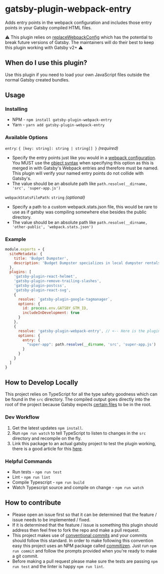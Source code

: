 # gatsby-plugin-webpack-entry
Adds entry points in the webpack configuration and includes those entry points in your Gatsby compiled HTML files.

:warning: This plugin relies on [replaceWebpackConfig][gatsby-replace-webpack] which has the potential to break future 
versions of Gatsby. The maintainers will do their best to keep this plugin working with Gatsby v2+ :warning:

## When do I use this plugin?
Use this plugin if you need to load your own JavaScript files outside the normal Gatsby created bundles.

## Usage
### Installing
* NPM - `npm install gatsby-plugin-webpack-entry`
* Yarn - `yarn add gatsby-plugin-webpack-entry`

### Available Options
`entry`: `{ [key: string]: string | string[] }` _(required)_
* Specify the entry points just like you would in a [webpack configuration][webpack-entry-points]. You MUST use 
the [object syntax][webpack-entry-object-syntax] when specifying this option as this is merged in with Gatsby's 
Webpack entries and therefore must be named. This plugin will verify your named entry points do not collide with Gatsby's.
* The value should be an absolute path like `path.resolve(__dirname, 'src', 'super-app.js')`

`webpackStatsFilePath`: `string` _(optional)_
* Specify a path to a custom webpack.stats.json file, this would be rare to use as if gatsby was compiling somewhere 
else besides the public directory. 
* The value should be an absolute path like `path.resolve(__dirname, 'other-public', 'webpack.stats.json')`

### Example
```javascript
module.exports = {
  siteMetadata: {
    title: 'Budget Dumpster',
    description: 'Budget Dumpster specializes in local dumpster rentals for homeowners and contractors alike. Call us to rent a dumpster in your area.'
  },
  plugins: [
    'gatsby-plugin-react-helmet',
    'gatsby-plugin-remove-trailing-slashes',
    'gatsby-plugin-postcss',
    'gatsby-plugin-react-svg', 
    {
      resolve: `gatsby-plugin-google-tagmanager`,
      options: {
        id: process.env.GATSBY_GTM_ID,
        includeInDevelopment: true
      }
    },
    {
      resolve: 'gatsby-plugin-webpack-entry', // <-- Here is the plugin
      options: {
        entry: {
          "super-app": path.resolve(__dirname, 'src', 'super-app.js')
        }
      }
    }  
  ]
}
```

## How to Develop Locally
This project relies on TypeScript for all the type safety goodness which can be found in the `src` directory. The 
compiled output goes directly into the root of the project because Gatsby expects [certain files][gatsby-plugin-files] 
to be in the root.

### Dev Workflow
1. Get the latest updates `npm install`.
2. Run `npm run watch` to tell TypeScript to listen to changes in the `src` directory and recompile on the fly.
3. Link this package to an actual gatsby project to test the plugin working, there is a good article for this
[here][using-npm-link].

### Helpful Commands
* Run tests - `npm run test`
* Lint - `npm run lint`
* Compile Typescript - `npm run build`
* Watch Typescript source and compile on change - `npm run watch`

## How to contribute
* Please open an issue first so that it can be determined that the feature / issue needs to be implemented / fixed.
* If it is determined that the feature / issue is something this plugin should address then feel free to fork the repo 
and make a pull request.
* This project makes use of [conventional commits][conventional-commits] and your commits should follow this standard. 
In order to make following this convention easy this project uses an NPM package called [commitizen][commitizen]. Just
run `npm run commit` and follow the prompts provided when you're ready to make a git commit.
* Before making a pull request please make sure the tests are passing `npm run test` and the linter is happy `npm run lint`.

[webpack-entry-points]: https://webpack.js.org/concepts/entry-points/
[webpack-entry-object-syntax]: https://webpack.js.org/concepts/entry-points/#object-syntax
[gatsby-plugin-files]: https://www.gatsbyjs.org/docs/files-gatsby-looks-for-in-a-plugin/
[using-npm-link]: https://medium.com/@vcarl/problems-with-npm-link-and-an-alternative-4dbdd3e66811
[conventional-commits]: https://www.conventionalcommits.org/en/v1.0.0/
[commitizen]: https://www.npmjs.com/package/commitizen
[gatsby-replace-webpack]: https://www.gatsbyjs.org/docs/actions/#replaceWebpackConfig

